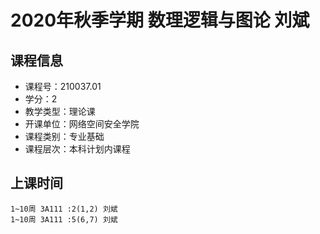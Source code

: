 # 2020年秋季学期 数理逻辑与图论 刘斌






## 课程信息

- 课程号：210037.01
- 学分：2
- 教学类型：理论课
- 开课单位：网络空间安全学院
- 课程类别：专业基础
- 课程层次：本科计划内课程

## 上课时间

```
1~10周 3A111 :2(1,2) 刘斌
1~10周 3A111 :5(6,7) 刘斌
```

